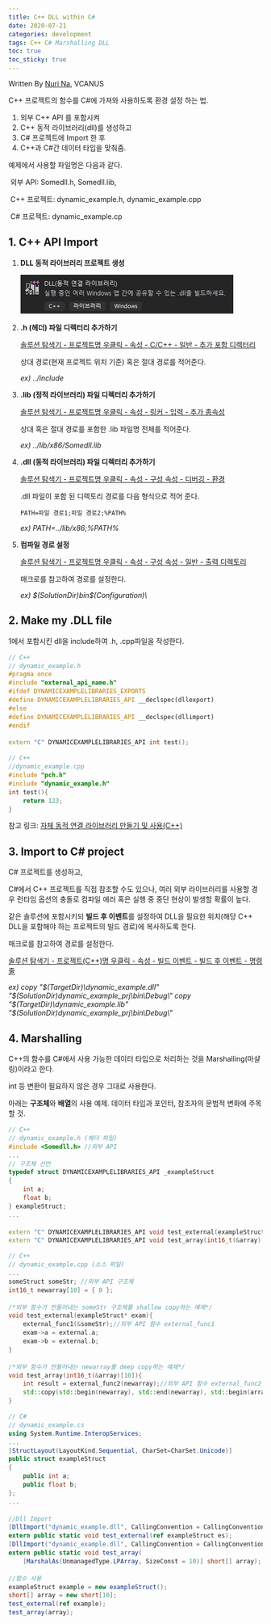 ```yaml
---
title: C++ DLL within C#
date: 2020-07-21
categories: development
tags: C++ C# Marshalling DLL
toc: true
toc_sticky: true
---
```


Written By [Nuri Na](https://github.com/nurring), VCANUS

C++ 프로젝트의 함수를 C#에 가져와 사용하도록 환경 설정 하는 법.

1. 외부 C++ API 를 포함시켜
2.  C++ 동적 라이브러리(dll)를 생성하고
3. C# 프로젝트에 Import 한 후
4. C++과 C#간 데이터 타입을 맞춰줌.



예제에서 사용할 파일명은 다음과 같다.

​	외부 API: Somedll.h, Somedll.lib, 

​	C++ 프로젝트: dynamic_example.h, dynamic_example.cpp

​	C# 프로젝트: dynamic_example.cp

## 1. C++ API Import

1. **DLL 동적 라이브러리 프로젝트 생성**

   ![dllproject](/assets/images/2020-07-21.png)

2. **.h (헤더) 파일 디렉터리 추가하기**

   <u>솔루션 탐색기 - 프로젝트명 우클릭 - 속성 - C/C++ - 일반 - 추가 포함 디렉터리</u>

   상대 경로(현재 프로젝트 위치 기준) 혹은 절대 경로를 적어준다.

   *ex) ../include*

3. **.lib (정적 라이브러리) 파일 디렉터리 추가하기**

   <u>솔루션 탐색기 - 프로젝트명 우클릭 - 속성 - 링커 - 입력 - 추가 종속성</u>

   상대 혹은 절대 경로를 포함한 .lib 파일명 전체를 적어준다.

   *ex) ../lib/x86/Somedll.lib*

4. **.dll (동적 라이브러리) 파일 디렉터리 추가하기**

   <u>솔루션 탐색기 - 프로젝트명 우클릭 - 속성 - 구성 속성 - 디버깅 - 환경</u>

   .dll 파일이 포함 된 디렉토리 경로를 다음 형식으로 적어 준다.

   ```PATH=파일 경로1;파일 경로2;%PATH%```

   *ex) PATH=../lib/x86;%PATH%*

5. **컴파일 경로 설정**

   <u>솔루션 탐색기 - 프로젝트명 우클릭 - 속성 - 구성 속성 - 일반 - 출력 디렉토리</u>

   매크로를 참고하여 경로를 설정한다.

   *ex) $(SolutionDir)bin\$(Configuration)\\*

## 2. Make my .DLL file

1에서 포함시킨 dll을 include하여  .h, .cpp파일을 작성한다.

```c++
// C++
// dynamic_example.h
#pragma once
#include "external_api_name.h"
#ifdef DYNAMICEXAMPLELIBRARIES_EXPORTS
#define DYNAMICEXAMPLELIBRARIES_API __declspec(dllexport)
#else
#define DYNAMICEXAMPLELIBRARIES_API __declspec(dllimport)
#endif

extern "C" DYNAMICEXAMPLELIBRARIES_API int test();
```

```cpp
// C++
//dynamic_example.cpp
#include "pch.h"
#include "dynamic_example.h"
int test(){
    return 123;
}
```

참고 링크: [자체 동적 연결 라이브러리 만들기 및 사용(C++)](https://docs.microsoft.com/ko-kr/cpp/build/walkthrough-creating-and-using-a-dynamic-link-library-cpp?view=vs-2019)



## 3. Import to C# project

C# 프로젝트를 생성하고, 

C#에서 C++ 프로젝트를 직접 참조할 수도 있으나, 여러 외부 라이브러리를 사용할 경우 런타임 옵션의 충돌로 컴파일 에러 혹은 실행 중 중단 현상이 발생할 확률이 높다. 

같은 솔루션에 포함시키되 **빌드 후 이벤트**를 설정하여 DLL을 필요한 위치(해당 C++ DLL을 포함해야 하는 프로젝트의 빌드 경로)에 복사하도록 한다.

매크로를 참고하여 경로를 설정한다.

<u>솔루션 탐색기 - 프로젝트(C++)명 우클릭 - 속성 - 빌드 이벤트 - 빌드 후 이벤트 - 명령줄</u>

*ex) copy "$(TargetDir)\dynamic_example.dll"  "$(SolutionDir)dynamic_example_prj\bin\Debug\\"*
*copy "$(TargetDir)\dynamic_example.lib"  "$(SolutionDir)dynamic_example_prj\bin\Debug\\"*



## 4. Marshalling

C++의 함수를  C#에서 사용 가능한 데이터 타입으로 처리하는 것을 Marshalling(마샬링)이라고 한다.

int 등 변환이 필요하지 않은 경우 그대로 사용한다.

아래는 **구조체**와 **배열**의 사용 예제.  데이터 타입과 포인터, 참조자의 문법적 변화에 주목할 것.

```c++
// C++
// dynamic_example.h (헤더 파일)
#include <Somedll.h> //외부 API
...
// 구조체 선언
typedef struct DYNAMICEXAMPLELIBRARIES_API _exampleStruct
{
	int a;
	float b;	
} exampleStruct;
...

extern "C" DYNAMICEXAMPLELIBRARIES_API void test_external(exampleStruct* exam);//구조체, 포인터
extern "C" DYNAMICEXAMPLELIBRARIES_API void test_array(int16_t(&array)[10]);//배열, 참조자
```

``` c++
// C++
// dynamic_example.cpp (소스 파일)
...
someStruct someStr; //외부 API 구조체
int16_t newarray[10] = { 0 };

/*외부 함수가 만들어내는 someStr 구조체를 shallow copy하는 예제*/
void test_external(exampleStruct* exam){
    external_func1(&someStr);//외부 API 함수 external_func1
    exam->a = external.a;
    exam->b = external.b;
}

/*외부 함수가 만들어내는 newarray를 deep copy하는 예제*/
void test_array(int16_t(&array)[10]){
    int result = external_func2(newarray);//외부 API 함수 external_func2
	std::copy(std::begin(newarray), std::end(newarray), std::begin(array));//deep copy
}
```

``` csharp
// C#
// dynamic_example.cs
using System.Runtime.InteropServices;
...
[StructLayout(LayoutKind.Sequential, CharSet=CharSet.Unicode)]
public struct exampleStruct
{
    public int a;
    public float b;
};
...
    
//Dll Import
[DllImport("dynamic_example.dll", CallingConvention = CallingConvention.Cdecl)]
extern public static void test_external(ref exampleStruct es);
[DllImport("dynamic_example.dll", CallingConvention = CallingConvention.Cdecl)]
extern public static void test_array(
    [MarshalAs(UnmanagedType.LPArray, SizeConst = 10)] short[] array);

//함수 사용
exampleStruct example = new exampleStruct();
short[] array = new short[10];
test_external(ref example);
test_array(array);
```









































